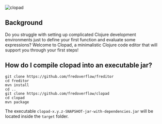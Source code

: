 ![clopad](https://i.imgur.com/r2H34yf.png)

## Background

Do you struggle with setting up complicated Clojure development environments just to define your first function and evaluate some expressions?
Welcome to Clopad, a minimalistic Clojure code editor that will support you through your first steps!

## How do I compile clopad into an executable jar?
```
git clone https://github.com/fredoverflow/freditor
cd freditor
mvn install
cd ..
git clone https://github.com/fredoverflow/clopad
cd clopad
mvn package
```
The executable `clopad-x.y.z-SNAPSHOT-jar-with-dependencies.jar` will be located inside the `target` folder.

